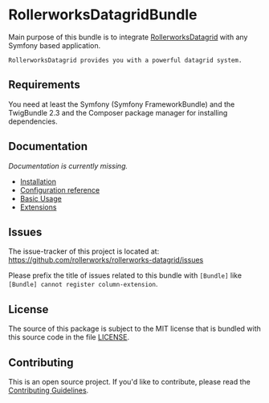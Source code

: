 RollerworksDatagridBundle
=========================

Main purpose of this bundle is to integrate [RollerworksDatagrid](https://github.com/rollerworks/rollerworks-datagrid)
with any Symfony based application.

    RollerworksDatagrid provides you with a powerful datagrid system.

Requirements
------------

You need at least the Symfony (Symfony FrameworkBundle) and the TwigBundle 2.3
and the Composer package manager for installing dependencies.

Documentation
-------------

*Documentation is currently missing.*

* [Installation](doc/installing.md)
* [Configuration reference](doc/configuration_reference.md)
* [Basic Usage](doc/basic_usage.md)
* [Extensions](doc/extensions.md)

Issues
------

The issue-tracker of this project is located at:
https://github.com/rollerworks/rollerworks-datagrid/issues

Please prefix the title of issues related to this bundle with `[Bundle]`
like `[Bundle] cannot register column-extension`.

License
-------

The source of this package is subject to the MIT license that is bundled
with this source code in the file [LICENSE](LICENSE).

Contributing
------------

This is an open source project. If you'd like to contribute,
please read the [Contributing Guidelines][1].

[1]: https://contributing.readthedocs.org/en/latest/

